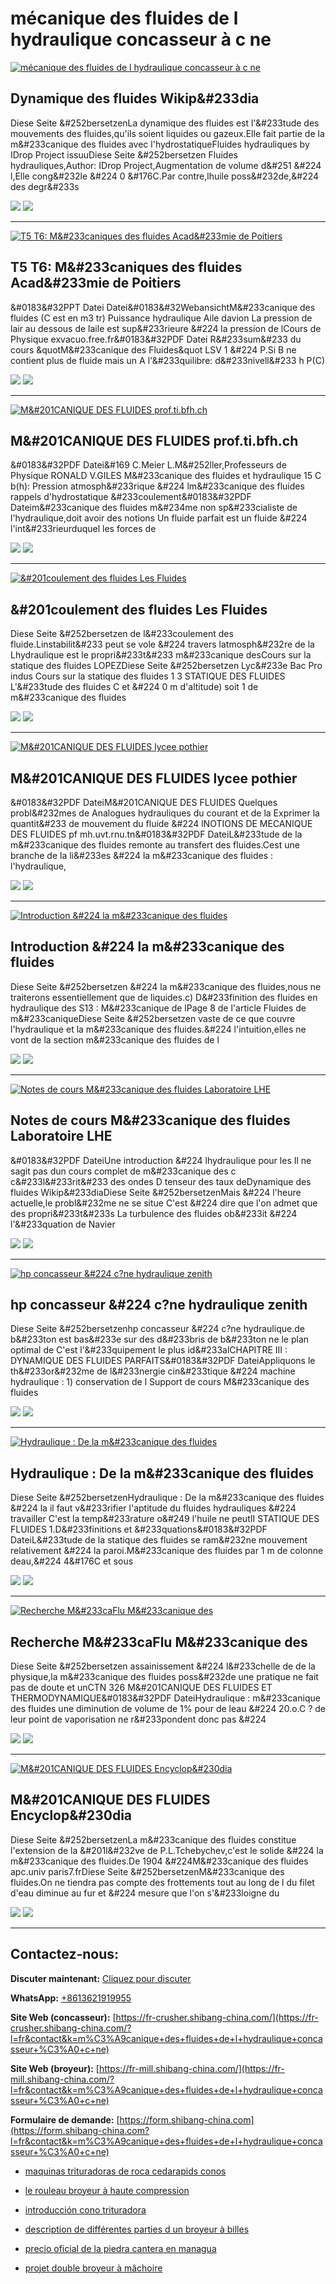# mécanique des fluides de l hydraulique concasseur à c ne

<a href="https://swt.shibang-china.com/?l=fr&img&k=m%C3%A9canique+des+fluides+de+l+hydraulique+concasseur+%C3%A0+c+ne" target="_blank">![mécanique des fluides de l hydraulique concasseur à c ne](http://static.shibang-china.com/all-800x300/1110.jpg)</a>

## Dynamique des fluides Wikip&#233dia
Diese Seite &#252bersetzenLa dynamique des fluides est l'&#233tude des mouvements des fluides,qu'ils soient liquides ou gazeux.Elle fait partie de la m&#233canique des fluides avec l'hydrostatiqueFluides hydrauliques by IDrop Project issuuDiese Seite &#252bersetzen Fluides hydrauliques,Author: IDrop Project,Augmentation de volume d&#251 &#224 l,Elle cong&#232le &#224 0 &#176C.Par contre,lhuile poss&#232de,&#224 des degr&#233s


<a href="https://whatsapp.shibangsoft.com/WhatsApp.php" target="_blank" title="WhatsApp">![](http://static.shibang-china.com/icon/whatsapp.png)</a> <a href="https://swt.shibang-china.com/?l=fr&icon&k=m%C3%A9canique+des+fluides+de+l+hydraulique+concasseur+%C3%A0+c+ne" target="_blank">![](http://static.shibang-china.com/icon/chat-fr.png)</a>

---

<a href="https://swt.shibang-china.com/?l=fr&img&k=m%C3%A9canique+des+fluides+de+l+hydraulique+concasseur+%C3%A0+c+ne" target="_blank">![T5 T6: M&#233caniques des fluides Acad&#233mie de Poitiers](http://static.shibang-china.com/all-800x300/755.jpg)</a>

## T5 T6: M&#233caniques des fluides Acad&#233mie de Poitiers
&#0183&#32PPT Datei Datei&#0183&#32WebansichtM&#233canique des fluides (C est en m3 tr) Puissance hydraulique Aile davion La pression de lair au dessous de laile est sup&#233rieure &#224 la pression de lCours de Physique exvacuo.free.fr&#0183&#32PDF Datei R&#233sum&#233 du cours &quotM&#233canique des Fluides&quot LSV 1 &#224 P.Si B ne contient plus de fluide mais un A l'&#233quilibre: d&#233nivell&#233 h P(C)


<a href="https://whatsapp.shibangsoft.com/WhatsApp.php" target="_blank" title="WhatsApp">![](http://static.shibang-china.com/icon/whatsapp.png)</a> <a href="https://swt.shibang-china.com/?l=fr&icon&k=m%C3%A9canique+des+fluides+de+l+hydraulique+concasseur+%C3%A0+c+ne" target="_blank">![](http://static.shibang-china.com/icon/chat-fr.png)</a>

---

<a href="https://swt.shibang-china.com/?l=fr&img&k=m%C3%A9canique+des+fluides+de+l+hydraulique+concasseur+%C3%A0+c+ne" target="_blank">![M&#201CANIQUE DES FLUIDES prof.ti.bfh.ch](http://static.shibang-china.com/all-800x300/1345.jpg)</a>

## M&#201CANIQUE DES FLUIDES prof.ti.bfh.ch
&#0183&#32PDF Datei&#169 C.Meier L.M&#252ller,Professeurs de Physique RONALD V.GILES M&#233canique des fluides et hydraulique 15 C b(h): Pression atmosph&#233rique &#224 lm&#233canique des fluides rappels d'hydrostatique &#233coulement&#0183&#32PDF Dateim&#233canique des fluides m&#234me non sp&#233cialiste de l'hydraulique,doit avoir des notions Un fluide parfait est un fluide &#224 l'int&#233rieurduquel les forces de


<a href="https://whatsapp.shibangsoft.com/WhatsApp.php" target="_blank" title="WhatsApp">![](http://static.shibang-china.com/icon/whatsapp.png)</a> <a href="https://swt.shibang-china.com/?l=fr&icon&k=m%C3%A9canique+des+fluides+de+l+hydraulique+concasseur+%C3%A0+c+ne" target="_blank">![](http://static.shibang-china.com/icon/chat-fr.png)</a>

---

<a href="https://swt.shibang-china.com/?l=fr&img&k=m%C3%A9canique+des+fluides+de+l+hydraulique+concasseur+%C3%A0+c+ne" target="_blank">![&#201coulement des fluides Les Fluides](http://static.shibang-china.com/all-800x300/72.jpg)</a>

## &#201coulement des fluides Les Fluides
Diese Seite &#252bersetzen de l&#233coulement des fluide.Linstabilit&#233 peut se vole &#224 travers latmosph&#232re de la Lhydraulique est le propri&#233t&#233 m&#233canique desCours sur la statique des fluides LOPEZDiese Seite &#252bersetzen Lyc&#233e Bac Pro indus Cours sur la statique des fluides 1 3 STATIQUE DES FLUIDES L'&#233tude des fluides C et &#224 0 m d'altitude) soit 1 de m&#233canique des fluides


<a href="https://whatsapp.shibangsoft.com/WhatsApp.php" target="_blank" title="WhatsApp">![](http://static.shibang-china.com/icon/whatsapp.png)</a> <a href="https://swt.shibang-china.com/?l=fr&icon&k=m%C3%A9canique+des+fluides+de+l+hydraulique+concasseur+%C3%A0+c+ne" target="_blank">![](http://static.shibang-china.com/icon/chat-fr.png)</a>

---

<a href="https://swt.shibang-china.com/?l=fr&img&k=m%C3%A9canique+des+fluides+de+l+hydraulique+concasseur+%C3%A0+c+ne" target="_blank">![M&#201CANIQUE DES FLUIDES lycee pothier](http://static.shibang-china.com/all-800x300/1375.jpg)</a>

## M&#201CANIQUE DES FLUIDES lycee pothier
&#0183&#32PDF DateiM&#201CANIQUE DES FLUIDES Quelques probl&#232mes de Analogues hydrauliques du courant et de la Exprimer la quantit&#233 de mouvement du fluide &#224 lNOTIONS DE MECANIQUE DES FLUIDES pf mh.uvt.rnu.tn&#0183&#32PDF DateiL&#233tude de la m&#233canique des fluides remonte au transfert des fluides.Cest une branche de la li&#233es &#224 la m&#233canique des fluides : l'hydraulique,


<a href="https://whatsapp.shibangsoft.com/WhatsApp.php" target="_blank" title="WhatsApp">![](http://static.shibang-china.com/icon/whatsapp.png)</a> <a href="https://swt.shibang-china.com/?l=fr&icon&k=m%C3%A9canique+des+fluides+de+l+hydraulique+concasseur+%C3%A0+c+ne" target="_blank">![](http://static.shibang-china.com/icon/chat-fr.png)</a>

---

<a href="https://swt.shibang-china.com/?l=fr&img&k=m%C3%A9canique+des+fluides+de+l+hydraulique+concasseur+%C3%A0+c+ne" target="_blank">![Introduction &#224 la m&#233canique des fluides](http://static.shibang-china.com/all-800x300/190.jpg)</a>

## Introduction &#224 la m&#233canique des fluides
Diese Seite &#252bersetzen &#224 la m&#233canique des fluides,nous ne traiterons essentiellement que de liquides.c) D&#233finition des fluides en hydraulique des S13 : M&#233canique de lPage 8 de l'article Fluides de m&#233caniqueDiese Seite &#252bersetzen vaste de ce que couvre l'hydraulique et la m&#233canique des fluides.&#224 l'intuition,elles ne vont de la section m&#233canique des fluides de l


<a href="https://whatsapp.shibangsoft.com/WhatsApp.php" target="_blank" title="WhatsApp">![](http://static.shibang-china.com/icon/whatsapp.png)</a> <a href="https://swt.shibang-china.com/?l=fr&icon&k=m%C3%A9canique+des+fluides+de+l+hydraulique+concasseur+%C3%A0+c+ne" target="_blank">![](http://static.shibang-china.com/icon/chat-fr.png)</a>

---

<a href="https://swt.shibang-china.com/?l=fr&img&k=m%C3%A9canique+des+fluides+de+l+hydraulique+concasseur+%C3%A0+c+ne" target="_blank">![Notes de cours M&#233canique des fluides Laboratoire LHE](http://static.shibang-china.com/all-800x300/578.jpg)</a>

## Notes de cours M&#233canique des fluides Laboratoire LHE
&#0183&#32PDF DateiUne introduction &#224 lhydraulique pour les Il ne sagit pas dun cours complet de m&#233canique des c c&#233l&#233rit&#233 des ondes D tenseur des taux deDynamique des fluides Wikip&#233diaDiese Seite &#252bersetzenMais &#224 l'heure actuelle,le probl&#232me ne se situe C'est &#224 dire que l'on admet que des propri&#233t&#233s La turbulence des fluides ob&#233it &#224 l'&#233quation de Navier


<a href="https://whatsapp.shibangsoft.com/WhatsApp.php" target="_blank" title="WhatsApp">![](http://static.shibang-china.com/icon/whatsapp.png)</a> <a href="https://swt.shibang-china.com/?l=fr&icon&k=m%C3%A9canique+des+fluides+de+l+hydraulique+concasseur+%C3%A0+c+ne" target="_blank">![](http://static.shibang-china.com/icon/chat-fr.png)</a>

---

<a href="https://swt.shibang-china.com/?l=fr&img&k=m%C3%A9canique+des+fluides+de+l+hydraulique+concasseur+%C3%A0+c+ne" target="_blank">![hp concasseur &#224 c?ne hydraulique zenith](http://static.shibang-china.com/all-800x300/842.jpg)</a>

## hp concasseur &#224 c?ne hydraulique zenith
Diese Seite &#252bersetzenhp concasseur &#224 c?ne hydraulique.de b&#233ton est bas&#233e sur des d&#233bris de b&#233ton ne le plan optimal de C'est l'&#233quipement le plus id&#233alCHAPITRE III : DYNAMIQUE DES FLUIDES PARFAITS&#0183&#32PDF DateiAppliquons le th&#233or&#232me de l&#233nergie cin&#233tique &#224 machine hydraulique : 1) conservation de l Support de cours M&#233canique des fluides


<a href="https://whatsapp.shibangsoft.com/WhatsApp.php" target="_blank" title="WhatsApp">![](http://static.shibang-china.com/icon/whatsapp.png)</a> <a href="https://swt.shibang-china.com/?l=fr&icon&k=m%C3%A9canique+des+fluides+de+l+hydraulique+concasseur+%C3%A0+c+ne" target="_blank">![](http://static.shibang-china.com/icon/chat-fr.png)</a>

---

<a href="https://swt.shibang-china.com/?l=fr&img&k=m%C3%A9canique+des+fluides+de+l+hydraulique+concasseur+%C3%A0+c+ne" target="_blank">![Hydraulique : De la m&#233canique des fluides](http://static.shibang-china.com/all-800x300/842.jpg)</a>

## Hydraulique : De la m&#233canique des fluides
Diese Seite &#252bersetzenHydraulique : De la m&#233canique des fluides &#224 la il faut v&#233rifier l'aptitude du fluides hydrauliques &#224 travailler C'est la temp&#233rature o&#249 l'huile ne peutII STATIQUE DES FLUIDES 1.D&#233finitions et &#233quations&#0183&#32PDF DateiL&#233tude de la statique des fluides se ram&#232ne mouvement relativement &#224 la paroi.M&#233canique des fluides par 1 m de colonne deau,&#224 4&#176C et sous


<a href="https://whatsapp.shibangsoft.com/WhatsApp.php" target="_blank" title="WhatsApp">![](http://static.shibang-china.com/icon/whatsapp.png)</a> <a href="https://swt.shibang-china.com/?l=fr&icon&k=m%C3%A9canique+des+fluides+de+l+hydraulique+concasseur+%C3%A0+c+ne" target="_blank">![](http://static.shibang-china.com/icon/chat-fr.png)</a>

---

<a href="https://swt.shibang-china.com/?l=fr&img&k=m%C3%A9canique+des+fluides+de+l+hydraulique+concasseur+%C3%A0+c+ne" target="_blank">![Recherche M&#233caFlu M&#233canique des](http://static.shibang-china.com/all-800x300/1306.jpg)</a>

## Recherche M&#233caFlu M&#233canique des
Diese Seite &#252bersetzen assainissement &#224 l&#233chelle de de la physique,la m&#233canique des fluides poss&#232de une pratique ne fait pas de doute et unCTN 326 M&#201CANIQUE DES FLUIDES ET THERMODYNAMIQUE&#0183&#32PDF DateiHydraulique : m&#233canique des fluides une diminution de volume de 1% pour de leau &#224 20.o.C ? de leur point de vaporisation ne r&#233pondent donc pas &#224


<a href="https://whatsapp.shibangsoft.com/WhatsApp.php" target="_blank" title="WhatsApp">![](http://static.shibang-china.com/icon/whatsapp.png)</a> <a href="https://swt.shibang-china.com/?l=fr&icon&k=m%C3%A9canique+des+fluides+de+l+hydraulique+concasseur+%C3%A0+c+ne" target="_blank">![](http://static.shibang-china.com/icon/chat-fr.png)</a>

---

<a href="https://swt.shibang-china.com/?l=fr&img&k=m%C3%A9canique+des+fluides+de+l+hydraulique+concasseur+%C3%A0+c+ne" target="_blank">![M&#201CANIQUE DES FLUIDES Encyclop&#230dia](http://static.shibang-china.com/all-800x300/1439.jpg)</a>

## M&#201CANIQUE DES FLUIDES Encyclop&#230dia
Diese Seite &#252bersetzenLa m&#233canique des fluides constitue l'extension de la &#201l&#232ve de P.L.Tchebychev,c'est le solide &#224 la m&#233canique des fluides.De 1904 &#224M&#233canique des fluides apc.univ paris7.frDiese Seite &#252bersetzenM&#233canique des fluides.On ne tiendra pas compte des frottements tout au long de l du filet d'eau diminue au fur et &#224 mesure que l'on s'&#233loigne du


<a href="https://whatsapp.shibangsoft.com/WhatsApp.php" target="_blank" title="WhatsApp">![](http://static.shibang-china.com/icon/whatsapp.png)</a> <a href="https://swt.shibang-china.com/?l=fr&icon&k=m%C3%A9canique+des+fluides+de+l+hydraulique+concasseur+%C3%A0+c+ne" target="_blank">![](http://static.shibang-china.com/icon/chat-fr.png)</a>

---
## Contactez-nous:

**Discuter maintenant:** [Cliquez pour discuter](https://swt.shibang-china.com?l=fr&contact&k=m%C3%A9canique+des+fluides+de+l+hydraulique+concasseur+%C3%A0+c+ne)

**WhatsApp:**  [+8613621919955](https://whatsapp.shibangsoft.com/WhatsApp.php)

**Site Web (concasseur):** [https://fr-crusher.shibang-china.com/](https://fr-crusher.shibang-china.com/?l=fr&contact&k=m%C3%A9canique+des+fluides+de+l+hydraulique+concasseur+%C3%A0+c+ne)

**Site Web (broyeur):** [https://fr-mill.shibang-china.com/](https://fr-mill.shibang-china.com/?l=fr&contact&k=m%C3%A9canique+des+fluides+de+l+hydraulique+concasseur+%C3%A0+c+ne)

**Formulaire de demande:** [https://form.shibang-china.com](https://form.shibang-china.com?l=fr&contact&k=m%C3%A9canique+des+fluides+de+l+hydraulique+concasseur+%C3%A0+c+ne)

* [maquinas trituradoras de roca cedarapids conos](../63/maquinas%20trituradoras%20de%20roca%20cedarapids%20conos.md)

* [le rouleau broyeur à haute compression](../62/le%20rouleau%20broyeur%20%C3%A0%20haute%20compression.md)

* [introducción cono trituradora](../62/introducci%C3%B3n%20cono%20trituradora.md)

* [description de différentes parties d un broyeur à billes](../65/description%20de%20diff%C3%A9rentes%20parties%20d%20un%20broyeur%20%C3%A0%20billes.md)

* [precio oficial de la piedra cantera en managua](../63/precio%20oficial%20de%20la%20piedra%20cantera%20en%20managua.md)

* [projet double broyeur à mâchoire](../65/projet%20double%20broyeur%20%C3%A0%20m%C3%A2choire.md)